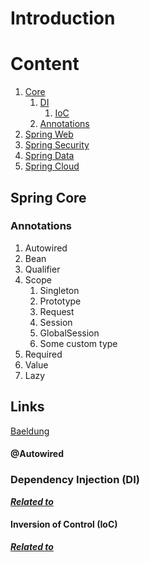 # Introduction

# Content
1. [Core](#spring-core)
   1. [DI](#dependency-injection-di)
      1. [IoC](#inversion-of-control-ioc)
   2. [Annotations](#annotations)
2. [Spring Web](#)
3. [Spring Security](#)
4. [Spring Data](#)
5. [Spring Cloud](#)

## Spring Core

### Annotations
1. Autowired
2. Bean
3. Qualifier
4. Scope
   1. Singleton
   2. Prototype
   3. Request
   4. Session
   5. GlobalSession
   6. Some custom type
5. Required
6. Value
7. Lazy

Links
---
[Baeldung](https://www.baeldung.com/spring-core-annotations)
#### @Autowired

### Dependency Injection (DI)
[***Related to***](https://github.com/Regyl/KnowledgeDB/tree/master/java/approach#dependency-injection-di)

#### Inversion of Control (IoC)
[***Related to***](https://github.com/Regyl/KnowledgeDB/tree/master/java/approach#inversion-of-control-ioc)

